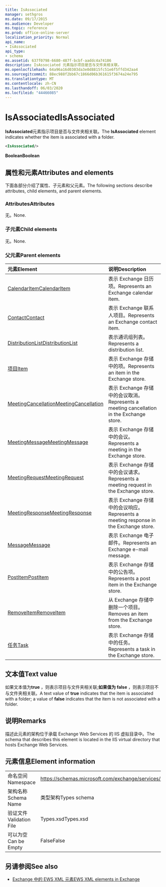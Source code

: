 ```yaml
---
title: IsAssociated
manager: sethgros
ms.date: 09/17/2015
ms.audience: Developer
ms.topic: reference
ms.prod: office-online-server
localization_priority: Normal
api_name:
- IsAssociated
api_type:
- schema
ms.assetid: 637f0798-6680-487f-bcbf-aaddc4a74186
description: IsAssociated 元素指示项目是否与文件夹相关联。
ms.openlocfilehash: 64a96a16d0303da3e0d8815fc51e6f5ffd342aa4
ms.sourcegitcommit: 88ec988f2bb67c1866d06b361615f3674a24e795
ms.translationtype: MT
ms.contentlocale: zh-CN
ms.lasthandoff: 06/03/2020
ms.locfileid: "44466085"
---
```

# <a name="isassociated"></a><span data-ttu-id="a0f96-103">IsAssociated</span><span class="sxs-lookup"><span data-stu-id="a0f96-103">IsAssociated</span></span>

<span data-ttu-id="a0f96-104">**IsAssociated**元素指示项目是否与文件夹相关联。</span><span class="sxs-lookup"><span data-stu-id="a0f96-104">The **IsAssociated** element indicates whether the item is associated with a folder.</span></span> 
  
```XML
<IsAssociated/>
```

 <span data-ttu-id="a0f96-105">**Boolean**</span><span class="sxs-lookup"><span data-stu-id="a0f96-105">**Boolean**</span></span>
## <a name="attributes-and-elements"></a><span data-ttu-id="a0f96-106">属性和元素</span><span class="sxs-lookup"><span data-stu-id="a0f96-106">Attributes and elements</span></span>

<span data-ttu-id="a0f96-107">下面各部分介绍了属性、子元素和父元素。</span><span class="sxs-lookup"><span data-stu-id="a0f96-107">The following sections describe attributes, child elements, and parent elements.</span></span>
  
### <a name="attributes"></a><span data-ttu-id="a0f96-108">Attributes</span><span class="sxs-lookup"><span data-stu-id="a0f96-108">Attributes</span></span>

<span data-ttu-id="a0f96-109">无。</span><span class="sxs-lookup"><span data-stu-id="a0f96-109">None.</span></span>
  
### <a name="child-elements"></a><span data-ttu-id="a0f96-110">子元素</span><span class="sxs-lookup"><span data-stu-id="a0f96-110">Child elements</span></span>

<span data-ttu-id="a0f96-111">无。</span><span class="sxs-lookup"><span data-stu-id="a0f96-111">None.</span></span>
  
### <a name="parent-elements"></a><span data-ttu-id="a0f96-112">父元素</span><span class="sxs-lookup"><span data-stu-id="a0f96-112">Parent elements</span></span>

|<span data-ttu-id="a0f96-113">**元素**</span><span class="sxs-lookup"><span data-stu-id="a0f96-113">**Element**</span></span>|<span data-ttu-id="a0f96-114">**说明**</span><span class="sxs-lookup"><span data-stu-id="a0f96-114">**Description**</span></span>|
|:-----|:-----|
|[<span data-ttu-id="a0f96-115">CalendarItem</span><span class="sxs-lookup"><span data-stu-id="a0f96-115">CalendarItem</span></span>](calendaritem.md) <br/> |<span data-ttu-id="a0f96-116">表示 Exchange 日历项。</span><span class="sxs-lookup"><span data-stu-id="a0f96-116">Represents an Exchange calendar item.</span></span>  <br/> |
|[<span data-ttu-id="a0f96-117">Contact</span><span class="sxs-lookup"><span data-stu-id="a0f96-117">Contact</span></span>](contact.md) <br/> |<span data-ttu-id="a0f96-118">表示 Exchange 联系人项目。</span><span class="sxs-lookup"><span data-stu-id="a0f96-118">Represents an Exchange contact item.</span></span>  <br/> |
|[<span data-ttu-id="a0f96-119">DistributionList</span><span class="sxs-lookup"><span data-stu-id="a0f96-119">DistributionList</span></span>](distributionlist.md) <br/> |<span data-ttu-id="a0f96-120">表示通讯组列表。</span><span class="sxs-lookup"><span data-stu-id="a0f96-120">Represents a distribution list.</span></span>  <br/> |
|[<span data-ttu-id="a0f96-121">项目</span><span class="sxs-lookup"><span data-stu-id="a0f96-121">Item</span></span>](item.md) <br/> |<span data-ttu-id="a0f96-122">表示 Exchange 存储中的项。</span><span class="sxs-lookup"><span data-stu-id="a0f96-122">Represents an item in the Exchange store.</span></span>  <br/> |
|[<span data-ttu-id="a0f96-123">MeetingCancellation</span><span class="sxs-lookup"><span data-stu-id="a0f96-123">MeetingCancellation</span></span>](meetingcancellation.md) <br/> |<span data-ttu-id="a0f96-124">表示 Exchange 存储中的会议取消。</span><span class="sxs-lookup"><span data-stu-id="a0f96-124">Represents a meeting cancellation in the Exchange store.</span></span>  <br/> |
|[<span data-ttu-id="a0f96-125">MeetingMessage</span><span class="sxs-lookup"><span data-stu-id="a0f96-125">MeetingMessage</span></span>](meetingmessage.md) <br/> |<span data-ttu-id="a0f96-126">表示 Exchange 存储中的会议。</span><span class="sxs-lookup"><span data-stu-id="a0f96-126">Represents a meeting in the Exchange store.</span></span>  <br/> |
|[<span data-ttu-id="a0f96-127">MeetingRequest</span><span class="sxs-lookup"><span data-stu-id="a0f96-127">MeetingRequest</span></span>](meetingrequest.md) <br/> |<span data-ttu-id="a0f96-128">表示 Exchange 存储中的会议请求。</span><span class="sxs-lookup"><span data-stu-id="a0f96-128">Represents a meeting request in the Exchange store.</span></span>  <br/> |
|[<span data-ttu-id="a0f96-129">MeetingResponse</span><span class="sxs-lookup"><span data-stu-id="a0f96-129">MeetingResponse</span></span>](meetingresponse.md) <br/> |<span data-ttu-id="a0f96-130">表示 Exchange 存储中的会议响应。</span><span class="sxs-lookup"><span data-stu-id="a0f96-130">Represents a meeting response in the Exchange store.</span></span>  <br/> |
|[<span data-ttu-id="a0f96-131">Message</span><span class="sxs-lookup"><span data-stu-id="a0f96-131">Message</span></span>](message-ex15websvcsotherref.md) <br/> |<span data-ttu-id="a0f96-132">表示 Exchange 电子邮件。</span><span class="sxs-lookup"><span data-stu-id="a0f96-132">Represents an Exchange e-mail message.</span></span>  <br/> |
|[<span data-ttu-id="a0f96-133">PostItem</span><span class="sxs-lookup"><span data-stu-id="a0f96-133">PostItem</span></span>](postitem.md) <br/> |<span data-ttu-id="a0f96-134">表示 Exchange 存储中的公告项。</span><span class="sxs-lookup"><span data-stu-id="a0f96-134">Represents a post item in the Exchange store.</span></span>  <br/> |
|[<span data-ttu-id="a0f96-135">RemoveItem</span><span class="sxs-lookup"><span data-stu-id="a0f96-135">RemoveItem</span></span>](removeitem.md) <br/> |<span data-ttu-id="a0f96-136">从 Exchange 存储中删除一个项目。</span><span class="sxs-lookup"><span data-stu-id="a0f96-136">Removes an item from the Exchange store.</span></span>  <br/> |
|[<span data-ttu-id="a0f96-137">任务</span><span class="sxs-lookup"><span data-stu-id="a0f96-137">Task</span></span>](task.md) <br/> |<span data-ttu-id="a0f96-138">表示 Exchange 存储中的任务。</span><span class="sxs-lookup"><span data-stu-id="a0f96-138">Represents a task in the Exchange store.</span></span>  <br/> |
   
## <a name="text-value"></a><span data-ttu-id="a0f96-139">文本值</span><span class="sxs-lookup"><span data-stu-id="a0f96-139">Text value</span></span>

<span data-ttu-id="a0f96-140">如果文本值为**true** ，则表示项目与文件夹相关联;**如果值为 false** ，则表示项目不与文件夹相关联。</span><span class="sxs-lookup"><span data-stu-id="a0f96-140">A text value of **true** indicates that the item is associated with a folder; a value of **false** indicates that the item is not associated with a folder.</span></span> 
  
## <a name="remarks"></a><span data-ttu-id="a0f96-141">说明</span><span class="sxs-lookup"><span data-stu-id="a0f96-141">Remarks</span></span>

<span data-ttu-id="a0f96-142">描述此元素的架构位于承载 Exchange Web Services 的 IIS 虚拟目录中。</span><span class="sxs-lookup"><span data-stu-id="a0f96-142">The schema that describes this element is located in the IIS virtual directory that hosts Exchange Web Services.</span></span>
  
## <a name="element-information"></a><span data-ttu-id="a0f96-143">元素信息</span><span class="sxs-lookup"><span data-stu-id="a0f96-143">Element information</span></span>

|||
|:-----|:-----|
|<span data-ttu-id="a0f96-144">命名空间</span><span class="sxs-lookup"><span data-stu-id="a0f96-144">Namespace</span></span>  <br/> |https://schemas.microsoft.com/exchange/services/2006/types  <br/> |
|<span data-ttu-id="a0f96-145">架构名称</span><span class="sxs-lookup"><span data-stu-id="a0f96-145">Schema Name</span></span>  <br/> |<span data-ttu-id="a0f96-146">类型架构</span><span class="sxs-lookup"><span data-stu-id="a0f96-146">Types schema</span></span>  <br/> |
|<span data-ttu-id="a0f96-147">验证文件</span><span class="sxs-lookup"><span data-stu-id="a0f96-147">Validation File</span></span>  <br/> |<span data-ttu-id="a0f96-148">Types.xsd</span><span class="sxs-lookup"><span data-stu-id="a0f96-148">Types.xsd</span></span>  <br/> |
|<span data-ttu-id="a0f96-149">可以为空</span><span class="sxs-lookup"><span data-stu-id="a0f96-149">Can be Empty</span></span>  <br/> |<span data-ttu-id="a0f96-150">False</span><span class="sxs-lookup"><span data-stu-id="a0f96-150">False</span></span>  <br/> |
   
## <a name="see-also"></a><span data-ttu-id="a0f96-151">另请参阅</span><span class="sxs-lookup"><span data-stu-id="a0f96-151">See also</span></span>



- [<span data-ttu-id="a0f96-152">Exchange 中的 EWS XML 元素</span><span class="sxs-lookup"><span data-stu-id="a0f96-152">EWS XML elements in Exchange</span></span>](ews-xml-elements-in-exchange.md)

